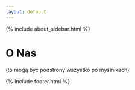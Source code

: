 ```yaml
---
layout: default
---
```


{% include about_sidebar.html %}
   <div class="w3-row w3-padding-64">
    <div class="w3-twothird w3-container">
      <h1 class="w3-text-teal">O Nas</h1>
      <p>(to mogą być podstrony wszystko po myslnikach)</p>
    </div>
  </div>
  

 {% include footer.html %}
<!-- END MAIN -->
</div>
